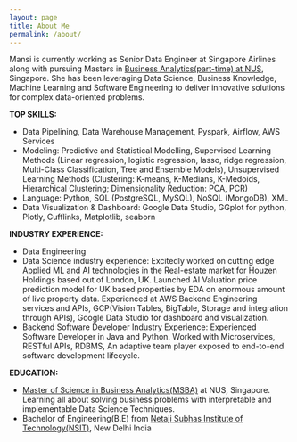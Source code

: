 ```yaml
---
layout: page
title: About Me
permalink: /about/
---
```


Mansi is currently working as Senior Data Engineer at Singapore Airlines along with pursuing Masters in [Business Analytics(part-time) at NUS](https://msba.nus.edu.sg/), Singapore. She has been leveraging Data Science, Business Knowledge, Machine Learning and Software Engineering to deliver innovative solutions for complex data-oriented problems.

**TOP SKILLS:**
- Data Pipelining, Data Warehouse Management, Pyspark, Airflow, AWS Services
- Modeling: Predictive and Statistical Modelling, Supervised Learning Methods (Linear regression, logistic regression, lasso, ridge regression, Multi-Class Classification, Tree and Ensemble Models), Unsupervised Learning Methods (Clustering: K-means, K-Medians, K-Medoids, Hierarchical Clustering; Dimensionality Reduction: PCA, PCR)
- Language: Python, SQL (PostgreSQL, MySQL), NoSQL (MongoDB), XML
- Data Visualization & Dashboard: Google Data Studio, GGplot for python, Plotly, Cufflinks, Matplotlib, seaborn

**INDUSTRY EXPERIENCE:**
- Data Engineering
- Data Science industry experience: Excitedly worked on cutting edge Applied ML and AI technologies in the Real-estate market for Houzen Holdings based out of London, UK. Launched AI Valuation price prediction model for UK based properties by EDA on enormous amount of live property data. Experienced at AWS Backend Engineering services and APIs, GCP(Vision Tables, BigTable, Storage and integration through APIs), Google Data Studio for dashboard and visualization.
- Backend Software Developer Industry Experience: Experienced Software Developer in Java and Python. Worked with Microservices, RESTful APIs, RDBMS, An adaptive team player exposed to end-to-end software development lifecycle.

**EDUCATION:**
- [Master of Science in Business Analytics(MSBA)](https://msba.nus.edu.sg/) at NUS, Singapore. Learning all about solving business problems with interpretable and implementable Data Science Techniques.
- Bachelor of Engineering(B.E) from [Netaji Subhas Institute of Technology(NSIT)](http://www.nsit.ac.in/), New Delhi India
